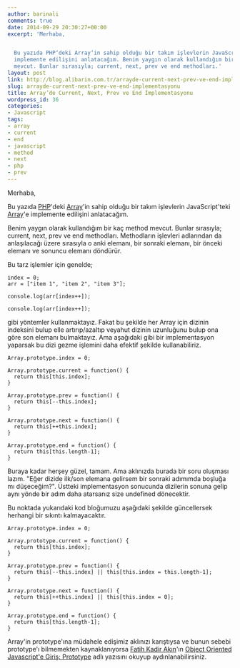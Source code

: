 ```yaml
---
author: barinali
comments: true
date: 2014-09-29 20:30:27+00:00
excerpt: 'Merhaba,


  Bu yazıda PHP‘deki Array‘in sahip olduğu bir takım işlevlerin JavaScript’teki Array‘e
  implemente edilişini anlatacağım. Benim yaygın olarak kullandığım bir kaç method
  mevcut. Bunlar sırasıyla; current, next, prev ve end methodları.'
layout: post
link: http://blog.alibarin.com.tr/arrayde-current-next-prev-ve-end-implementasyonu
slug: arrayde-current-next-prev-ve-end-implementasyonu
title: Array’de Current, Next, Prev ve End İmplementasyonu
wordpress_id: 36
categories:
- Javascript
tags:
- array
- current
- end
- javascript
- method
- next
- php
- prev
---
```


Merhaba,

Bu yazıda [PHP](http://php.net/)'deki [Array](http://php.net/manual/tr/ref.array.php)'in sahip olduğu bir takım işlevlerin JavaScript'teki [Array](https://developer.mozilla.org/en-US/docs/Web/JavaScript/Reference/Global_Objects/Array)'e implemente edilişini anlatacağım.

Benim yaygın olarak kullandığım bir kaç method mevcut. Bunlar sırasıyla; current, next, prev ve end methodları. Methodların işlevleri adlarından da anlaşılacağı üzere sırasıyla o anki elemanı, bir sonraki elemanı, bir önceki elemanı ve sonuncu elemanı döndürür.

Bu tarz işlemler için genelde;


    index = 0;
    arr = ["item 1", "item 2", "item 3"];

    console.log(arr[index++]);

    console.log(arr[index++]);


gibi yöntemler kullanmaktayız. Fakat bu şekilde her Array için dizinin indeksini bulup elle artırıp/azaltıp veyahut dizinin uzunluğunu bulup ona göre son elemanı bulmaktayız. Ama aşağıdaki gibi bir implementasyon yaparsak bu dizi gezme işlemini daha efektif şekilde kullanabiliriz.


    Array.prototype.index = 0;

    Array.prototype.current = function() {
      return this[this.index];
    }

    Array.prototype.prev = function() {
      return this[--this.index];
    }

    Array.prototype.next = function() {
      return this[++this.index];
    }

    Array.prototype.end = function() {
      return this[this.length-1];
    }


Buraya kadar herşey güzel, tamam. Ama aklınızda burada bir soru oluşması lazım. "Eğer dizide ilk/son elemana gelirsem bir sonraki adımımda boşluğa mı düşeceğim?". Üstteki implementasyon sonucunda dizilerin sonuna gelip aynı yönde bir adım daha atarsanız size undefined dönecektir.

Bu noktada yukarıdaki kod bloğumuzu aşağıdaki şekilde güncellersek herhangi bir sıkıntı kalmayacaktır.


    Array.prototype.index = 0;

    Array.prototype.current = function() {
      return this[this.index];
    }

    Array.prototype.prev = function() {
      return this[--this.index] || this[this.index = this.length-1];
    }

    Array.prototype.next = function() {
      return this[++this.index] || this[this.index = 0];
    }

    Array.prototype.end = function() {
      return this[this.length-1];
    }


Array'in prototype'ına müdahele edişimiz aklınızı karıştıysa ve bunun sebebi prototype'ı bilmemekten kaynaklanıyorsa [Fatih Kadir Akın](http://blog.fatihak.in/)'ın [Object Oriented Javascript'e Giriş: Prototype](http://blog.fatihak.in/object-oriented-javascript-e-giris-prototype/) adlı yazısını okuyup aydınlanabilirsiniz.
